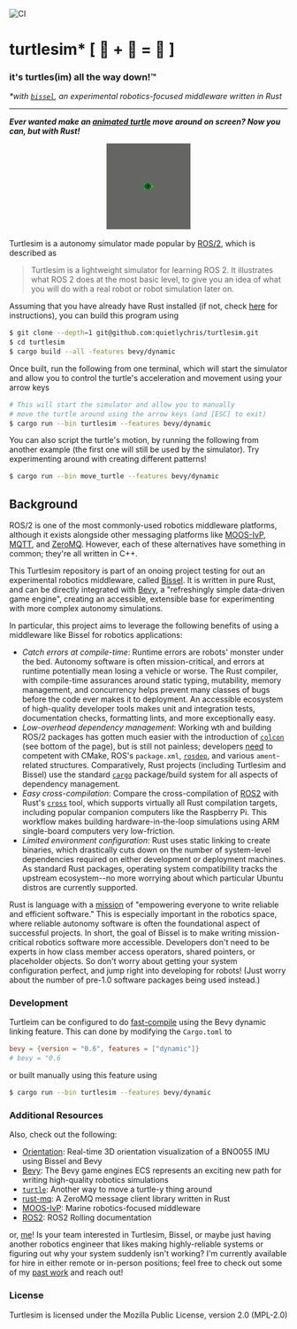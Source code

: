 ![CI](https://github.com/quietlychris/turtlesim/actions/workflows/rust.yml/badge.svg)
# turtlesim* [ 🐢 + 🦀 = 🙂 ] 
### it's turtles(im) all the way down!™ 
_*with [`bissel`](https://github.com/quietlychris/bissel), an experimental robotics-focused middleware written in Rust_

---

__*Ever wanted make an [animated turtle](https://docs.ros.org/en/rolling/Tutorials/Turtlesim/Introducing-Turtlesim.html) move around on screen? Now you can, but with Rust!*__

<p align="center"><img src="assets/turtlesim.gif" alt="screenshot" width="30%"/></p>

Turtlesim is a autonomy simulator made popular by [ROS/2](https://docs.ros.org/en/rolling/Tutorials/Turtlesim/Introducing-Turtlesim.html), which is described as

> Turtlesim is a lightweight simulator for learning ROS 2. It illustrates what ROS 2 does at the most basic level, to give you an idea of what you will do with a real robot or robot simulation later on.

Assuming that you have already have Rust installed (if not, check [here](https://www.rust-lang.org/tools/install) for instructions), you can build this program using
```sh
$ git clone --depth=1 git@github.com:quietlychris/turtlesim.git
$ cd turtlesim
$ cargo build --all -features bevy/dynamic
```

Once built, run the following from one terminal, which will start the simulator and allow you to control the turtle's acceleration and movement using your arrow keys
```sh
# This will start the simulator and allow you to manually 
# move the turtle around using the arrow keys (and [ESC] to exit)
$ cargo run --bin turtlesim --features bevy/dynamic
```
You can also script the turtle's motion, by running the following from another example (the first one will still be used by the simulator). Try experimenting around with creating different patterns!
```sh 
$ cargo run --bin move_turtle --features bevy/dynamic
```
## Background

ROS/2 is one of the most commonly-used robotics middleware platforms, although it exists alongside other messaging platforms like [MOOS-IvP](https://oceanai.mit.edu/moos-ivp/pmwiki/pmwiki.php?n=Main.HomePage),  [MQTT](https://mqtt.org/), and [ZeroMQ](https://zguide.zeromq.org/docs/chapter1/). However, each of these alternatives have something in common; they're all written in C++. 

This Turtlesim repository is part of an onoing project testing for out an experimental robotics middleware, called [Bissel](https://github.com/quietlychris/bissel). It is written in pure Rust, and can be directly integrated with [Bevy](https://bevyengine.org), a "refreshingly simple data-driven game engine", creating an accessible, extensible base for experimenting with more complex autonomy simulations.

In particular, this project aims to leverage the following benefits of using a middleware like Bissel for robotics applications: 
- _Catch errors at compile-time_: Runtime errors are robots' monster under the bed. Autonomy software is often mission-critical, and errors at runtime potentially mean losing a vehicle or worse. The Rust compiler, with compile-time assurances around static typing, mutability, memory management, and concurrency helps prevent many classes of bugs before the code ever makes it to deployment. An accessible ecosystem of high-quality developer tools makes unit and integration tests, documentation checks, formatting lints, and more exceptionally easy. 
- _Low-overhead dependency management_: Working wth and building ROS/2 packages has gotten much easier with the introduction of [`colcon`](https://design.ros2.org/articles/build_tool.html) (see bottom of the page), but is still not painless; developers [need](https://docs.ros.org/en/rolling/Tutorials/Writing-A-Simple-Cpp-Publisher-And-Subscriber.html) to competent with CMake, ROS's `package.xml`, [`rosdep`](http://docs.ros.org/en/rolling/Installation/Ubuntu-Development-Setup.html?highlight=rosdep#install-dependencies-using-rosdep), and various `ament`-related structures. Comparatively, Rust projects (including Turtlesim and Bissel) use the standard [`cargo`](https://doc.rust-lang.org/cargo/index.html) package/build system for all aspects of dependency management. 
- _Easy cross-compilation_: Compare the cross-compilation of [ROS2](http://docs.ros.org.ros.informatik.uni-freiburg.de/en/rolling/How-To-Guides/Cross-compilation.html) with Rust's [`cross`](https://github.com/cross-rs/cross) tool, which supports virtually all Rust compilation targets, including popular companion computers like the Raspberry Pi. This workflow makes building hardware-in-the-loop simulations using ARM single-board computers very low-friction. 
- _Limited environment configuration_: Rust uses static linking to create binaries, which drastically cuts down on the number of system-level dependencies required on either development or deployment machines. As standard Rust packages, operating system compatibility tracks the upstream ecosystem--no more worrying about which particular Ubuntu distros are currently supported. 

Rust is language with a [mission](https://www.rust-lang.org/) of "empowering everyone to write reliable and efficient software." This is especially important in the robotics space, where reliable autonomy software is often the foundational aspect of successful projects. In short, the goal of Bissel is to make writing mission-critical robotics software more accessible. Developers don't need to be experts in how class member access operators, shared pointers, or placeholder objects. So don't worry about getting your system configuration perfect, and jump right into developing for robots! (Just worry about the number of pre-1.0 software packages being used instead.)

### Development

Turtleim can be configured to do [fast-compile](https://bevyengine.org/learn/book/getting-started/setup/#enable-fast-compiles-optional) using the Bevy dynamic linking feature. This can done by modifying the `Cargo.toml` to
```toml
bevy = {version = "0.6", features = ["dynamic"]}
# bevy = "0.6
```
or built manually using this feature using 
```sh
$ cargo run --bin turtlesim --features bevy/dynamic
```

### Additional Resources

Also, check out the following:
- [Orientation](https://github.com/quietlychris/orientation): Real-time 3D orientation visualization of a BNO055 IMU using Bissel and Bevy
- [Bevy](https://github.com/bevyengine/bevy): The Bevy game engines ECS represents an exciting new path for writing high-quality robotics simulations
- [`turtle`](https://github.com/sunjay/turtle): Another way to move a turtle-y thing around
- [rust-mq](https://github.com/gridgentoo/rust-mq): A ZeroMQ message client library written in Rust
- [MOOS-IvP](https://oceanai.mit.edu/moos-ivp/pmwiki/pmwiki.php?n=Main.HomePage): Marine robotics-focused middleware
- [ROS2](https://docs.ros.org/en/rolling/): ROS2 Rolling documentation

or, [me](https://cmoran.xyz)! Is your team interested in Turtlesim, Bissel, or maybe just having another robotics engineer that likes making highly-reliable systems or figuring out why your system suddenly isn't working? I'm currently available for hire in either remote or in-person positions; feel free to check out some of my [past work](https://cmoran.xyz/cmoran.pdf) and reach out! 

### License
Turtlesim is licensed under the Mozilla Public License, version 2.0 (MPL-2.0)